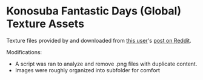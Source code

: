 # Konosuba Fantastic Days (Global) Texture Assets

Texture files provided by and downloaded from [this user](https://www.reddit.com/user/liinko)'s [post on Reddit](https://www.reddit.com/r/Konosuba/comments/pd3yqn/live2d_characters_from_konosuba_fantastic_days/).

Modifications:
- A script was ran to analyze and remove .png files with duplicate content.
- Images were roughly organized into subfolder for comfort

